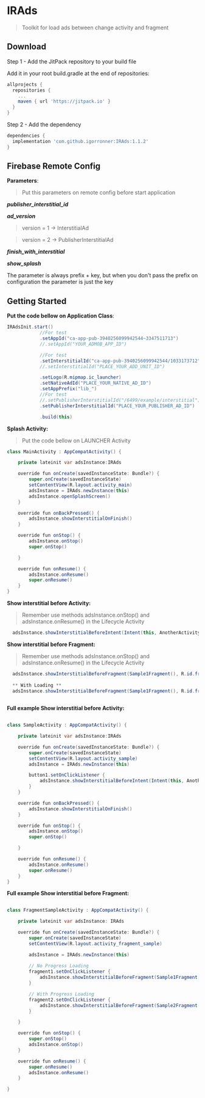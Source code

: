 # IRAds 


> Toolkit for load ads between change activity and fragment

Download
--------

Step 1 - Add the JitPack repository to your build file

Add it in your root build.gradle at the end of repositories:

```groovy
allprojects {
  repositories {
    ...
    maven { url 'https://jitpack.io' }
  }
}
```

Step 2 - Add the dependency

```groovy
dependencies {
  implementation 'com.github.igorronner:IRAds:1.1.2'
}
```

Firebase Remote Config
--------

**Parameters**:

> Put this parameters on remote config before start application

***publisher_interstitial_id***

***ad_version***
  > version = 1 -> InterstitialAd

  > version = 2 -> PublisherInterstitialAd

***finish_with_interstitial***

***show_splash***

The parameter is always prefix + key, but when you don't pass the prefix on configuration the parameter is just the key


Getting Started
--------

**Put the code bellow on Application Class**:

```java
IRAdsInit.start()
            //For test
            .setAppId("ca-app-pub-3940256099942544~3347511713")
            //.setAppId("YOUR_ADMOB_APP_ID")

            //For test
            .setInterstitialId("ca-app-pub-3940256099942544/1033173712")
            //.setInterstitialId("PLACE_YOUR_ADD_UNIT_ID")

            .setLogo(R.mipmap.ic_launcher)
            .setNativeAdId("PLACE_YOUR_NATIVE_AD_ID")
            .setAppPrefix("lib_")
            //For test
            //.setPublisherInterstitialId("/6499/example/interstitial")
            .setPublisherInterstitialId("PLACE_YOUR_PUBLISHER_AD_ID")

            .build(this)

```

**Splash Activity:**

> Put the code bellow on LAUNCHER Activity

```java
class MainActivity : AppCompatActivity() {

    private lateinit var adsInstance:IRAds

    override fun onCreate(savedInstanceState: Bundle?) {
        super.onCreate(savedInstanceState)
        setContentView(R.layout.activity_main)
        adsInstance = IRAds.newInstance(this)
        adsInstance.openSplashScreen()
    }

    override fun onBackPressed() {
        adsInstance.showInterstitialOnFinish()
    }

    override fun onStop() {
        adsInstance.onStop()
        super.onStop()

    }

    override fun onResume() {
        adsInstance.onResume()
        super.onResume()
    }
}

```


**Show interstitial before Activity:**

> Remember use methods adsInstance.onStop() and  adsInstance.onResume() in the Lifecycle Activity

```java
  adsInstance.showInterstitialBeforeIntent(Intent(this, AnotherActivity::class.java))
```

**Show interstitial before Fragment:**

> Remember use methods adsInstance.onStop() and  adsInstance.onResume() in the Lifecycle Activity

```java
  adsInstance.showInterstitialBeforeFragment(Sample1Fragment(), R.id.frameLayout, this)
  
  ** With Loading **
  adsInstance.showInterstitialBeforeFragment(Sample1Fragment(), R.id.frameLayout, this, R.string.loading)
 
```

**Full example Show interstitial before Activity:**

```java
 
class SampleActivity : AppCompatActivity() {

    private lateinit var adsInstance:IRAds

    override fun onCreate(savedInstanceState: Bundle?) {
        super.onCreate(savedInstanceState)
        setContentView(R.layout.activity_sample)
        adsInstance = IRAds.newInstance(this)

        button1.setOnClickListener {
            adsInstance.showInterstitialBeforeIntent(Intent(this, AnotherActivity::class.java))
        }
    }

    override fun onBackPressed() {
        adsInstance.showInterstitialOnFinish()
    }

    override fun onStop() {
        adsInstance.onStop()
        super.onStop()

    }

    override fun onResume() {
        adsInstance.onResume()
        super.onResume()
    }
}
```

**Full example Show interstitial before Fragment:**


```java
  
class FragmentSampleActivity : AppCompatActivity() {

    private lateinit var adsInstance: IRAds

    override fun onCreate(savedInstanceState: Bundle?) {
        super.onCreate(savedInstanceState)
        setContentView(R.layout.activity_fragment_sample)

        adsInstance = IRAds.newInstance(this)
        
        // No Progress Loading 
        fragment1.setOnClickListener {
            adsInstance.showInterstitialBeforeFragment(Sample1Fragment(), R.id.frameLayout, this)
        }

        // With Progress Loading 
        fragment2.setOnClickListener {
            adsInstance.showInterstitialBeforeFragment(Sample2Fragment(), R.id.frameLayout, this, getString(R.string.loading))
        }

    }

    override fun onStop() {
        super.onStop()
        adsInstance.onStop()
    }

    override fun onResume() {
        super.onResume()
        adsInstance.onResume()
    }

}

 
```

